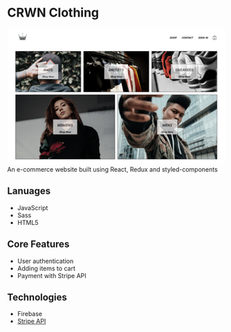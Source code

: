 # CRWN Clothing
![Image of CRWN Clothing Home Page](./client/public/crwn-clothing.png)
An e-commerce website built using React, Redux and styled-components

## Lanuages
- JavaScript
- Sass
- HTML5

## Core Features
- User authentication
- Adding items to cart
- Payment with Stripe API

## Technologies
- Firebase
- [Stripe API](https://stripe.com/)